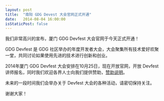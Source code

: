 ```yaml
---
layout: post
title:  "南阳 GDG Devest 大会官网正式开通"
date:   2014-08-04 16:00:00
isStaticPost: false
---
```


我们非常高兴的宣布，厦门 GDG Devfest 大会官网于今天正式开通！

GDG Devfest 是 GDG 社区举办的年度开发者大会，大会聚集所有技术爱好欢聚一堂，共同讨论如果使用先进的技术进行创新和创业。

2014年厦门 GDG Devfest 大会安排在10月25日，现在开放官网，开放 Devfest 讲师报名，同时我们欢迎各界人士向我们提供赞助，[赞助说明](http://devfest.gdgxiamen.org/assets/GDG_DevFest_Partnership.pdf)。

未来的一段时间我们会举办关于 Devfest 大会的各种活动，请密切保持关注。

谢谢大家！
